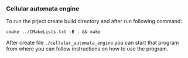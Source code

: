 ### Cellular automata engine

To run the prject create build directory and after run following command:

`cmake ../CMakeLists.txt -B . && make`

After create file `./cellular_automata_engine` you can start that program from where you can follow instructions on how to use the program.
